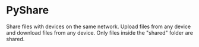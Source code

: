 # PyShare
Share files with devices on the same network. Upload files from any device and download files from any device. Only files inside the "shared" folder are shared.
